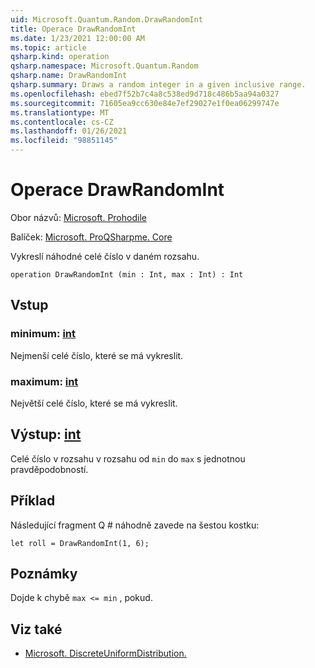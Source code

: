 ```yaml
---
uid: Microsoft.Quantum.Random.DrawRandomInt
title: Operace DrawRandomInt
ms.date: 1/23/2021 12:00:00 AM
ms.topic: article
qsharp.kind: operation
qsharp.namespace: Microsoft.Quantum.Random
qsharp.name: DrawRandomInt
qsharp.summary: Draws a random integer in a given inclusive range.
ms.openlocfilehash: ebed7f52b7c4a8c538ed9d718c486b5aa94a0327
ms.sourcegitcommit: 71605ea9cc630e84e7ef29027e1f0ea06299747e
ms.translationtype: MT
ms.contentlocale: cs-CZ
ms.lasthandoff: 01/26/2021
ms.locfileid: "98851145"
---
```

# <a name="drawrandomint-operation"></a>Operace DrawRandomInt

Obor názvů: [Microsoft. Prohodile](xref:Microsoft.Quantum.Random)

Balíček: [Microsoft. ProQSharpme. Core](https://nuget.org/packages/Microsoft.Quantum.QSharp.Core)


Vykreslí náhodné celé číslo v daném rozsahu.

```qsharp
operation DrawRandomInt (min : Int, max : Int) : Int
```


## <a name="input"></a>Vstup

### <a name="min--int"></a>minimum: [int](xref:microsoft.quantum.lang-ref.int)

Nejmenší celé číslo, které se má vykreslit.


### <a name="max--int"></a>maximum: [int](xref:microsoft.quantum.lang-ref.int)

Největší celé číslo, které se má vykreslit.



## <a name="output--int"></a>Výstup: [int](xref:microsoft.quantum.lang-ref.int)

Celé číslo v rozsahu v rozsahu od `min` do `max` s jednotnou pravděpodobností.

## <a name="example"></a>Příklad

Následující fragment Q # náhodně zavede na šestou kostku:

```qsharp
let roll = DrawRandomInt(1, 6);
```

## <a name="remarks"></a>Poznámky

Dojde k chybě `max <= min` , pokud.

## <a name="see-also"></a>Viz také

- [Microsoft. DiscreteUniformDistribution.](xref:Microsoft.Quantum.DiscreteUniformDistribution)